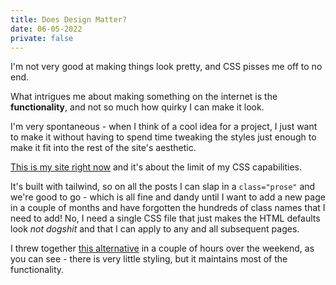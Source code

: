 ```yaml
---
title: Does Design Matter?
date: 06-05-2022
private: false
---
```


I'm not very good at making things look pretty, and CSS pisses me off to no end.

What intrigues me about making something on the internet is the **functionality**, and not so much how quirky I can make it look.

I'm very spontaneous - when I think of a cool idea for a project, I just want to make it without having to spend time tweaking the styles just enough to make it fit into the rest of the site's aesthetic.

[This is my site right now](https://torbet.co) and it's about the limit of my CSS capabilities.

It's built with tailwind, so on all the posts I can slap in a `class="prose"` and we're good to go - which is all fine and dandy until I want to add a new page in a couple of months and have forgotten the hundreds of class names that I need to add! No, I need a single CSS file that just makes the HTML defaults look _not dogshit_ and that I can apply to any and all subsequent pages.

I threw together [this alternative](https://lite.torbet.co) in a couple of hours over the weekend, as you can see - there is very little styling, but it maintains most of the functionality.
